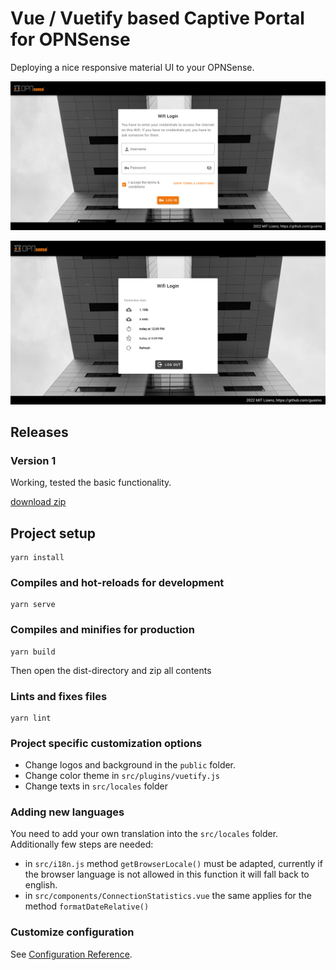 # Vue / Vuetify based Captive Portal for OPNSense
Deploying a nice responsive material UI to your OPNSense.

![Login](https://github.com/gusimo/opnsense-mui-captive-portal/raw/main/download/login.png)

![Login](https://github.com/gusimo/opnsense-mui-captive-portal/raw/main/download/statistics.png)

## Releases

### Version 1
Working, tested the basic functionality.

[download zip](https://github.com/gusimo/opnsense-mui-captive-portal/raw/main/download/Release1.zip)

## Project setup
```
yarn install
```

### Compiles and hot-reloads for development
```
yarn serve
```

### Compiles and minifies for production
```
yarn build
```

Then open the dist-directory and zip all contents


### Lints and fixes files
```
yarn lint
```

### Project specific customization options
- Change logos and background in the `public` folder.
- Change color theme in `src/plugins/vuetify.js`
- Change texts in `src/locales` folder

### Adding new languages
You need to add your own translation into the `src/locales` folder.
Additionally few steps are needed:
- in `src/i18n.js` method `getBrowserLocale()` must be adapted, currently if the browser language is not allowed in this function it will fall back to english.
- in `src/components/ConnectionStatistics.vue` the same applies for the method `formatDateRelative()`

### Customize configuration
See [Configuration Reference](https://cli.vuejs.org/config/).
